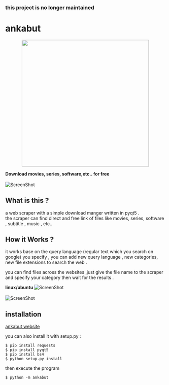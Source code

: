 ### this project is no longer maintained
# ankabut
<div align="center">
<img src="https://i.imgur.com/LUHa4uV.jpg" width="400" />
<br>
</div>


<b>Download movies, series, software,etc.. for free</b><br><br>
![ScreenShot](https://github.com/MrSmiler/ankabut/blob/master/resources/ankabut_demo2.gif)
<br>
## What is this ?


a web scraper with a simple download manger written in pyqt5 .<br>
the scraper can find direct and free link of files like movies, series, software , subtitle , music , etc..<br>

## How it Works ?
it works base on the query language (regular text which you search on google) you specify , you can add new query language , new categories, new file extensions to search the web .<br>

you can find files across the websites ,just give the file name to the scraper and specify your category then wait for the results . 

<b> linux/ubuntu </b>
![ScreenShot](https://i.imgur.com/uWpBXP8.png)<br><br>
![ScreenShot](https://i.imgur.com/w9sDap8.png)
<br>
## installation

<a href='https://ankabutsc.github.io'>ankabut website</a>

you can also install it with setup.py :<br>

```
$ pip install requests
$ pip install pyqt5
$ pip install bs4
$ python setup.py install
```
then execute the program 
```
$ python -m ankabut
```


